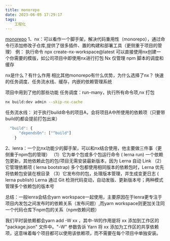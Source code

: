 ```yaml
---
title: monorepo
date: 2023-06-05 17:29:17
tags:
    工程化
---
```



[monorepo](https://juejin.cn/post/7215886869199896637)
1、nx：可以看作一个脚手架，解决代码重用性（monorepo），通过命令行添加修改子仓库,提供了很多插件、置的构建和部署工具（更侧重于项目的管理）
例：
 执行命令 npx create-nx-workspace@latest 可以直接使用nx创建一个你需要的模版，如公司项目中即使用nx进行打包
 Nx 仅管理 npm 脚本的调度和缓存

 nx是什么？有什么作用
相比其他monorepo有什么优势，为什么选择了nx？
快速的任务调度、任务流水线、缓存，内嵌的依赖管理系统

项目中用到了他的那些功能
任务调度：run-many，执行所有命令项,nx 打包
```sh
nx build:dev admin --skip-nx-cache
```

任务流水线： 对于执行build命令的项目A，会将项目A中所使用的依赖项（只要带build的都会提前打包出来）
```javascript
  "build": {
      "dependsOn": ["^build"]
    }
```

2、lenra：一个比nx功能少的脚手架，可以和nx结合使用，他主要做三件事（更侧重于npm包的管理）
（1）它为单个包或多个包运行命令 ( lerna run) 一个依赖包更新，其他依赖此包的包/项目无需安装最新版本，因为 Lerna 自动 Link
（2）它管理依赖项 ( lerna bootstrap) 多个包都使用相同版本的依赖包时，Lerna 优先将依赖包安装在根目录
（3）它发布你的包，处理版本管理，并生成变更日志 ( lerna publish)  Lerna 通过 Git 检测代码变动，自动发版、更新版本号；两种模式管理多个依赖包的版本号

总结：一般lenra会结合yarn workspace一起使用，主要原因在于lenra更专注于项目内发包之间发布时的依赖关系（发布问题）,而yarn workspace则更加关注同一个代码仓库下npm包的关系（npm依赖问题）

我们平时装依赖都会yarn add -W xx ，其中-W的作用是将 xx 添加到工作区的 "package.json" 文件中。"-W" 参数告诉 Yarn 将 xx 添加为工作区的共享依赖项，这意味着每个项目都可以使用该依赖项，而不需要在每个项目中单独安装。



